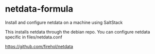 # netdata-formula

Install and configure netdata on a machine using SaltStack

This installs netdata through the debian repo.  You can configure netdata specific in files/netdata.conf

https://github.com/firehol/netdata
